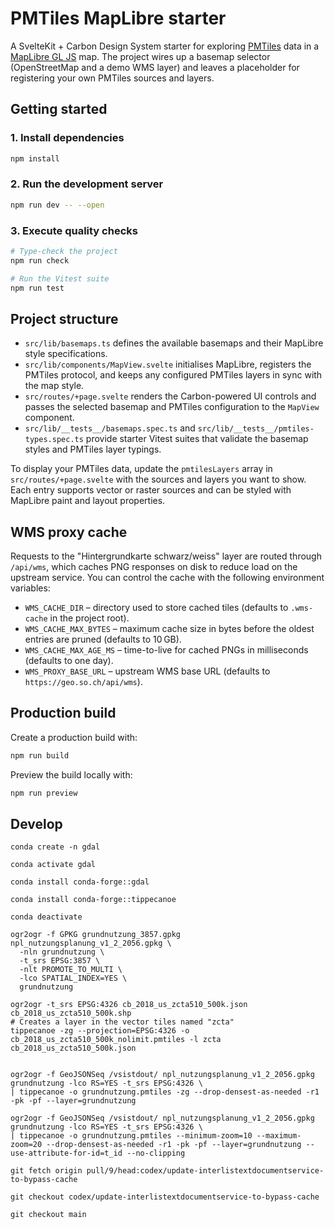 # PMTiles MapLibre starter

A SvelteKit + Carbon Design System starter for exploring [PMTiles](https://github.com/protomaps/PMTiles) data in a [MapLibre GL JS](https://maplibre.org/) map. The project wires up a basemap selector (OpenStreetMap and a demo WMS layer) and leaves a placeholder for registering your own PMTiles sources and layers.

## Getting started

### 1. Install dependencies

```bash
npm install
```

### 2. Run the development server

```bash
npm run dev -- --open
```

### 3. Execute quality checks

```bash
# Type-check the project
npm run check

# Run the Vitest suite
npm run test
```

## Project structure

- `src/lib/basemaps.ts` defines the available basemaps and their MapLibre style specifications.
- `src/lib/components/MapView.svelte` initialises MapLibre, registers the PMTiles protocol, and keeps any configured PMTiles layers in sync with the map style.
- `src/routes/+page.svelte` renders the Carbon-powered UI controls and passes the selected basemap and PMTiles configuration to the `MapView` component.
- `src/lib/__tests__/basemaps.spec.ts` and `src/lib/__tests__/pmtiles-types.spec.ts` provide starter Vitest suites that validate the basemap styles and PMTiles layer typings.

To display your PMTiles data, update the `pmtilesLayers` array in `src/routes/+page.svelte` with the sources and layers you want to show. Each entry supports vector or raster sources and can be styled with MapLibre paint and layout properties.

## WMS proxy cache

Requests to the "Hintergrundkarte schwarz/weiss" layer are routed through `/api/wms`, which caches PNG responses on disk to reduce load on the upstream service. You can control the cache with the following environment variables:

- `WMS_CACHE_DIR` – directory used to store cached tiles (defaults to `.wms-cache` in the project root).
- `WMS_CACHE_MAX_BYTES` – maximum cache size in bytes before the oldest entries are pruned (defaults to 10 GB).
- `WMS_CACHE_MAX_AGE_MS` – time-to-live for cached PNGs in milliseconds (defaults to one day).
- `WMS_PROXY_BASE_URL` – upstream WMS base URL (defaults to `https://geo.so.ch/api/wms`).

## Production build

Create a production build with:

```bash
npm run build
```

Preview the build locally with:

```bash
npm run preview
```

## Develop

```
conda create -n gdal
```

```
conda activate gdal
```

```
conda install conda-forge::gdal
```

```
conda install conda-forge::tippecanoe
```


```
conda deactivate
```


```
ogr2ogr -f GPKG grundnutzung_3857.gpkg npl_nutzungsplanung_v1_2_2056.gpkg \
  -nln grundnutzung \
  -t_srs EPSG:3857 \
  -nlt PROMOTE_TO_MULTI \
  -lco SPATIAL_INDEX=YES \
  grundnutzung
```

```
ogr2ogr -t_srs EPSG:4326 cb_2018_us_zcta510_500k.json cb_2018_us_zcta510_500k.shp
# Creates a layer in the vector tiles named "zcta"
tippecanoe -zg --projection=EPSG:4326 -o cb_2018_us_zcta510_500k_nolimit.pmtiles -l zcta cb_2018_us_zcta510_500k.json


ogr2ogr -f GeoJSONSeq /vsistdout/ npl_nutzungsplanung_v1_2_2056.gpkg grundnutzung -lco RS=YES -t_srs EPSG:4326 \
| tippecanoe -o grundnutzung.pmtiles -zg --drop-densest-as-needed -r1 -pk -pf --layer=grundnutzung
```


```
ogr2ogr -f GeoJSONSeq /vsistdout/ npl_nutzungsplanung_v1_2_2056.gpkg grundnutzung -lco RS=YES -t_srs EPSG:4326 \
| tippecanoe -o grundnutzung.pmtiles --minimum-zoom=10 --maximum-zoom=20 --drop-densest-as-needed -r1 -pk -pf --layer=grundnutzung --use-attribute-for-id=t_id --no-clipping
```


 
```
git fetch origin pull/9/head:codex/update-interlistextdocumentservice-to-bypass-cache
```
 
```
git checkout codex/update-interlistextdocumentservice-to-bypass-cache
```
 
```
git checkout main
```